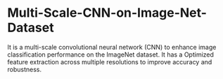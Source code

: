 # Multi-Scale-CNN-on-Image-Net-Dataset
It is a multi-scale convolutional neural network (CNN) to enhance image classification performance on the ImageNet dataset. It has a Optimized feature extraction across multiple resolutions to improve accuracy and robustness.
